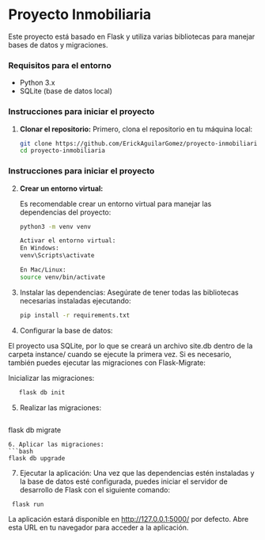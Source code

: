 # Proyecto Inmobiliaria

Este proyecto está basado en Flask y utiliza varias bibliotecas para manejar bases de datos y migraciones.

### Requisitos para el entorno

- Python 3.x
- SQLite (base de datos local)

### Instrucciones para iniciar el proyecto

1. **Clonar el repositorio:**
   Primero, clona el repositorio en tu máquina local:
   ```bash
   git clone https://github.com/ErickAguilarGomez/proyecto-inmobiliaria.git
   cd proyecto-inmobiliaria
   ```

### Instrucciones para iniciar el proyecto

2. **Crear un entorno virtual:**

   Es recomendable crear un entorno virtual para manejar las dependencias del proyecto:

   ```bash
   python3 -m venv venv
   ```

   ```bash
   Activar el entorno virtual:
   En Windows:
   venv\Scripts\activate

   En Mac/Linux:
   source venv/bin/activate
   ```

3. Instalar las dependencias:
   Asegúrate de tener todas las bibliotecas necesarias instaladas ejecutando:

   ```bash
   pip install -r requirements.txt
   ```

4. Configurar la base de datos:

El proyecto usa SQLite, por lo que se creará un archivo site.db dentro de la carpeta instance/ cuando se ejecute la primera vez. Si es necesario, también puedes ejecutar las migraciones con Flask-Migrate:

Inicializar las migraciones:

   ```bash
      flask db init
   ```

5. Realizar las migraciones:
   ```bash
flask db migrate
   ```
6. Aplicar las migraciones:
```bash
flask db upgrade
```
7. Ejecutar la aplicación:
Una vez que las dependencias estén instaladas y la base de datos esté configurada, puedes iniciar el servidor de desarrollo de Flask con el siguiente comando:
   
  ```bash
   flask run
   ```

La aplicación estará disponible en http://127.0.0.1:5000/ por defecto. Abre esta URL en tu navegador para acceder a la aplicación.
